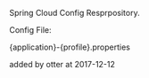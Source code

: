 Spring Cloud Config Resprpository.

Config File:

{application}-{profile}.properties


added by otter at 2017-12-12
